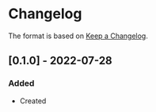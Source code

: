 # Changelog
The format is based on [Keep a Changelog](https://keepachangelog.com/en/1.0.0/).

## [0.1.0] - 2022-07-28
### Added
- Created
